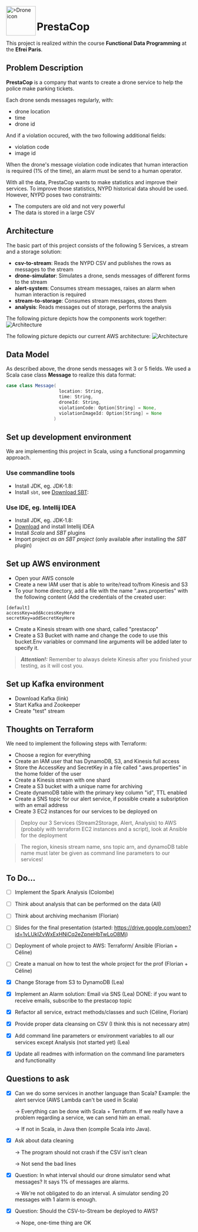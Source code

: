 <img align="left" width="80" height="80" src="/Images/lildrone.png" alt=">Drone icon">

# PrestaCop
This project is realized within the course **Functional Data Programming** at the **Efrei Paris**.

## Problem Description
**PrestaCop** is a company that wants to create a drone service to help the police make parking tickets.

Each drone sends messages regularly, with:
- drone location
- time
- drone id

And if a violation occured, with the two following additional fields:
- violation code
- image id

When the drone's message violation code indicates that human interaction is required (1% of the time), an alarm must be send to a human operator.

With all the data, PrestaCop wants to make statistics and improve their services. To improve those statistics, NYPD historical data should be used. However, NYPD poses two constraints:
- The computers are old and not very powerful
- The data is stored in a large CSV

## Architecture
The basic part of this project consists of the following 5 Services, a stream and a storage solution:
- **csv-to-stream**: Reads the NYPD CSV and publishes the rows as messages to the stream
- **drone-simulator**: Simulates a drone, sends messages of different forms to the stream
- **alert-system**: Consumes stream messages, raises an alarm when human interaction is required
- **stream-to-storage**: Consumes stream messages, stores them
- **analysis**: Reads messages out of storage, performs the analysis

The following picture depicts how the components work together:
![Architecture](/Images/Architecture_v1.png)

The following picture depicts our current AWS architecture:
![Architecture](/Images/AWS_Architecture_v2.png)

## Data Model
As described above, the drone sends messages wit 3 or 5 fields. We used a Scala case class **Message** to realize this data format:
```scala
case class Message(
                    location: String,
                    time: String,
                    droneId: String,
                    violationCode: Option[String] = None,
                    violationImageId: Option[String] = None
                  )
```

## Set up development environment
We are implementing this project in Scala, using a functional progamming approach.

### Use commandline tools
- Install JDK, eg. JDK-1.8:
- Install `sbt`, see [Download SBT](https://www.scala-sbt.org/download.html):

### Use IDE, eg. Intellij IDEA
- Install JDK, eg. JDK-1.8:
- [Download](https://www.jetbrains.com/idea/download/) and install Intellij IDEA
- Install _Scala_ and _SBT_ plugins
- Import project _as an SBT project_ (only available after installing the _SBT_ plugin)

## Set up AWS environment
- Open your AWS console
- Create a new IAM user that is able to write/read to/from Kinesis and S3
- To your home directory, add a file with the name ".aws.properties" with the following content (Add the credentials of the created user:
```
[default]
accessKey=addAccessKeyHere
secretKey=addSecretKeyHere
```
- Create a Kinesis stream with one shard, called "prestacop"
- Create a S3 Bucket with name and change the code to use this bucket.Env variables or command line arguments will be added later to specify it.
> **_Attention!:_**  Remember to always delete Kinesis after you finished your testing, as it will cost you.

## Set up Kafka environment
- Download Kafka (link)
- Start Kafka and Zookeeper
- Create "test" stream

## Thoughts on Terraform
We need to implement the following steps with Terraform:
- Choose a region for everything
- Create an IAM user that has DynamoDB, S3, and Kinesis full access
- Store the AccessKey and SecretKey in a file called ".aws.properties" in the home folder of the user
- Create a Kinesis stream with one shard 
- Create a S3 bucket with a unique name for archiving
- Create dynamoDB table with the primary key column "id", TTL enabled
- Create a SNS topic for our alert service, if possible create a subsription with an email address
- Create 3 EC2 instances for our services to be deployed on


> Deploy our 3 Services (Stream2Storage, Alert, Analysis) to AWS (probably with terraform EC2 instances and a script), look at Ansible for the deployment


> The region, kinesis stream name, sns topic arn, and dynamoDB table name must later be given as command line parameters to our services!

## To Do...
- [ ] Implement the Spark Analysis (Colombe)
- [ ] Think about analysis that can be performed on the data (All)
- [ ] Think about archiving mechanism (Florian)

- [ ] Slides for the final presentation (started: https://drive.google.com/open?id=1vLUkIZvWxExHNiCq2eZpneHbTwLoO8Mj)
- [ ] Deployment of whole project to AWS: Terraform/ Ansible (Florian + Céline)
- [ ] Create a manual on how to test the whole project for the prof (Florian + Céline)

- [x] Change Storage from S3 to DynamoDB (Lea)
- [x] Implement an Alarm solution: Email via SNS (Lea) DONE: if you want to receive emails, subscribe to the prestacop topic
- [x] Refactor all service, extract methods/classes and such (Céline, Florian)
- [x] Provide proper data cleansing on CSV (I think this is not necessary atm)
- [x] Add command line parameters or environment variables to all our services except Analysis (not started yet) (Lea)
- [x] Update all readmes with information on the command line parameters and functionality 

## Questions to ask
- [x] Can we do some services in another language than Scala? Example: the alert service (AWS Lambda can't be used in Scala)
  
  -> Everything can be done with Scala + Terraform. If we really have a problem regarding a service, we can send him an email.
  
  -> If not in Scala, in Java then (compile Scala into Java).
- [x] Ask about data cleaning 
  
  -> The program should not crash if the CSV isn't clean
  
  -> Not send the bad lines
- [x] Question: In what interval should our drone simulator send what messages? It says 1% of messages are alarms.

  -> We're not obligated to do an interval. A simulator sending 20 messages with 1 alarm is enough.

- [x] Question: Should the CSV-to-Stream be deployed to AWS?

  -> Nope, one-time thing are OK
